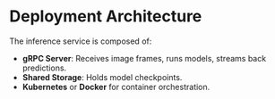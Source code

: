 # Deployment Architecture

The inference service is composed of:

- **gRPC Server**: Receives image frames, runs models, streams back predictions.
- **Shared Storage**: Holds model checkpoints.
- **Kubernetes** or **Docker** for container orchestration.
